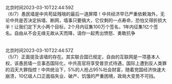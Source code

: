 北京时间2023-03-10T22:44:59Z<br>（6/7）愚民墙是中共苟延残喘的最后一道屏障！中共经济早已严重依赖海外，无论中共是否决定拆墙、断网，墙事只要搞大，它仅剩的一点寿命，恐怕又得折损大半！让我们定下大小两个目标，2个月内征集100万个签名，1年内征集1亿个签名。自由从不会无缘无故从天而降，请你一起秀出愤怒、勇敢抗争<br><br><br>北京时间2023-03-10T22:44:57Z<br>（5/7）正面提及该墙的存在。其实联合国已规定，自由的互联网是一项基本人权，该愚民墙一旦事态国际化，中共高官将享受普京式待遇，国际上遭到反人类罪的滔天大罪指控！中共统治下，5%的人抢占95%社会财富，随着党国经济快速大崩溃，10亿级人口正面临失业、破产、饥饿的严重困境，政局大变势不可挡。<br><br><br>